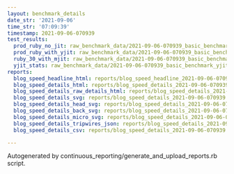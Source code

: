 ```yaml
---
layout: benchmark_details
date_str: '2021-09-06'
time_str: '07:09:39'
timestamp: 2021-09-06-070939
test_results:
  prod_ruby_no_jit: raw_benchmark_data/2021-09-06-070939_basic_benchmark_prod_ruby_no_jit.json
  prod_ruby_with_yjit: raw_benchmark_data/2021-09-06-070939_basic_benchmark_prod_ruby_with_yjit.json
  ruby_30_with_mjit: raw_benchmark_data/2021-09-06-070939_basic_benchmark_ruby_30_with_mjit.json
  yjit_stats: raw_benchmark_data/2021-09-06-070939_basic_benchmark_yjit_stats.json
reports:
  blog_speed_headline_html: reports/blog_speed_headline_2021-09-06-070939.html
  blog_speed_details_html: reports/blog_speed_details_2021-09-06-070939.html
  blog_speed_details_raw_details_html: reports/blog_speed_details_2021-09-06-070939.raw_details.html
  blog_speed_details_svg: reports/blog_speed_details_2021-09-06-070939.svg
  blog_speed_details_head_svg: reports/blog_speed_details_2021-09-06-070939.head.svg
  blog_speed_details_back_svg: reports/blog_speed_details_2021-09-06-070939.back.svg
  blog_speed_details_micro_svg: reports/blog_speed_details_2021-09-06-070939.micro.svg
  blog_speed_details_tripwires_json: reports/blog_speed_details_2021-09-06-070939.tripwires.json
  blog_speed_details_csv: reports/blog_speed_details_2021-09-06-070939.csv

---
```

Autogenerated by continuous_reporting/generate_and_upload_reports.rb script.
